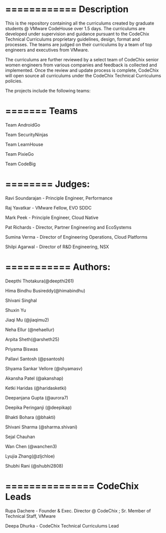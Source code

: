 
============
Description
============

This is the repository containing all the curriculums created by graduate students @ VMware CodeHouse over 1.5 days.
The curriculums are developed under supervision and guidance pursuant to the CodeChix Technical Curriculums 
proprietary guidelines, design, format and processes.
The teams are judged on their curriculums by a team of top engineers and executives from VMware.

The curriculums are further reviewed by a select team of CodeChix senior women engineers from various
companies and feedback is collected and implemented.  Once the review and update process is complete,
CodeChix will open source all curriculums under the CodeChix Technical Curriculums policies.

The projects include the following teams:

=======
Teams
=======

Team AndroidGo

Team SecurityNinjas

Team LearnHouse

Team PixieGo

Team CodeBig

========
Judges:
========

Ravi Soundarajan - Principle Engineer, Performance

Raj Yavatkar - VMware Fellow, EVO SDDC

Mark Peek - Principle Engineer, Cloud Native

Pat Richards - Director, Partner Engineering and EcoSystems

Sumina Verma - Director of Engineering Operations, Cloud Platforms

Shilpi Agarwal - Director of R&D Engineering, NSX

===========
Authors:
===========

Deepthi Thotakura(@deepthi261)

Hima Bindhu Busireddy(@himabindhu)

Shivani Singhal

Shuxin Yu

Jiaqi Mu (@jiaqimu2)

Neha Ellur (@nehaellur)

Arpita Sheth(@arsheth25)

Priyama Biswas

Pallavi Santosh (@psantosh)

Shyama Sankar Vellore (@shyamasv)

Akansha Patel (@akanshap)

Ketki Haridas (@haridasketki)

Deepanjana Gupta (@aurora7)

Deepika Peringanji (@deepikap)

Bhakti Bohara (@bhakti)

Shivani Sharma (@sharma.shivani)

Sejal Chauhan

Wan Chen (@wanchen3)

Lyujia Zhang(@zljchloe)

Shubhi Rani (@shubhi2808)

===============
CodeChix Leads
===============

Rupa Dachere - Founder & Exec. Director @ CodeChix ; Sr. Member of Technical Staff, VMware

Deepa Dhurka - CodeChix Technical Curriculums Lead


